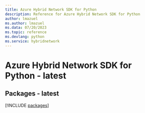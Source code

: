```yaml
---
title: Azure Hybrid Network SDK for Python
description: Reference for Azure Hybrid Network SDK for Python
author: lmazuel
ms.author: lmazuel
ms.data: 07/20/2023
ms.topic: reference
ms.devlang: python
ms.service: hybridnetwork
---
```

# Azure Hybrid Network SDK for Python - latest
## Packages - latest
[!INCLUDE [packages](hybrid-network-index.md)]